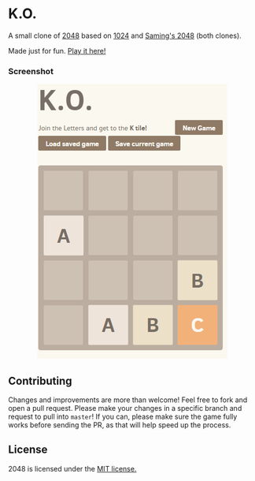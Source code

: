 # K.O.
A small clone of [2048](http://gabrielecirulli.github.io/2048/) based on [1024](https://play.google.com/store/apps/details?id=com.veewo.a1024) and  [Saming's 2048](http://saming.fr/p/2048/) (both clones).

Made just for fun. [Play it here!](https://hjondi.github.io/K.O/)


### Screenshot

<p align="center">
  <img src="KO.png" alt="Screenshot"/>
</p>

## Contributing
Changes and improvements are more than welcome! Feel free to fork and open a pull request. Please make your changes in a specific branch and request to pull into `master`! If you can, please make sure the game fully works before sending the PR, as that will help speed up the process.


## License
2048 is licensed under the [MIT license.](https://github.com/hjondi/K.O/blob/gh-pages/LICENSE.txt)
